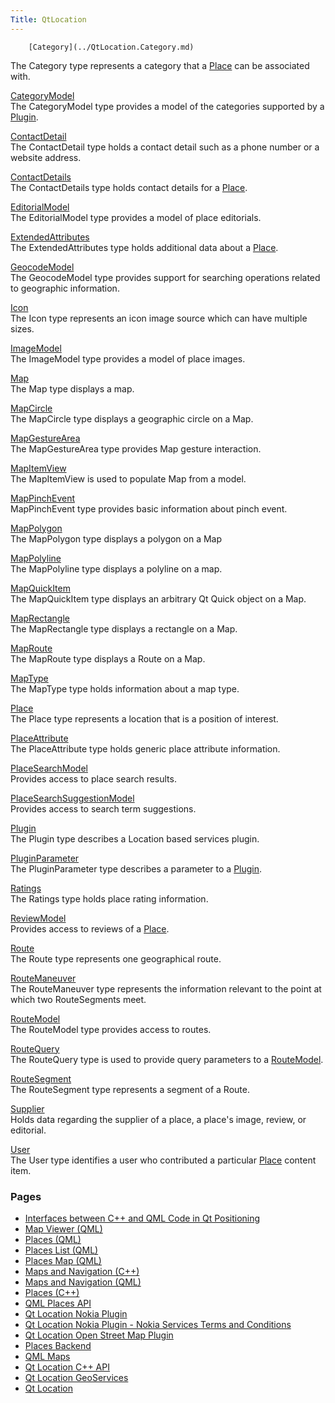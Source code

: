 ```yaml
---
Title: QtLocation
---
```

        [Category](../QtLocation.Category.md)  
The Category type represents a category that a [Place](../QtLocation.Place.md) can be associated with.

[CategoryModel](../QtLocation.CategoryModel.md)  
The CategoryModel type provides a model of the categories supported by a [Plugin](../QtLocation.Plugin.md).

[ContactDetail](../QtLocation.ContactDetail.md)  
The ContactDetail type holds a contact detail such as a phone number or a website address.

[ContactDetails](../QtLocation.ContactDetails.md)  
The ContactDetails type holds contact details for a [Place](../QtLocation.Place.md).

[EditorialModel](../QtLocation.EditorialModel.md)  
The EditorialModel type provides a model of place editorials.

[ExtendedAttributes](../QtLocation.ExtendedAttributes.md)  
The ExtendedAttributes type holds additional data about a [Place](../QtLocation.Place.md).

[GeocodeModel](../QtLocation.GeocodeModel.md)  
The GeocodeModel type provides support for searching operations related to geographic information.

[Icon](../QtLocation.Icon.md)  
The Icon type represents an icon image source which can have multiple sizes.

[ImageModel](../QtLocation.ImageModel.md)  
The ImageModel type provides a model of place images.

[Map](../QtLocation.Map.md)  
The Map type displays a map.

[MapCircle](../QtLocation.MapCircle.md)  
The MapCircle type displays a geographic circle on a Map.

[MapGestureArea](../QtLocation.MapGestureArea.md)  
The MapGestureArea type provides Map gesture interaction.

[MapItemView](../QtLocation.MapItemView.md)  
The MapItemView is used to populate Map from a model.

[MapPinchEvent](../QtLocation.MapPinchEvent.md)  
MapPinchEvent type provides basic information about pinch event.

[MapPolygon](../QtLocation.MapPolygon.md)  
The MapPolygon type displays a polygon on a Map

[MapPolyline](../QtLocation.MapPolyline.md)  
The MapPolyline type displays a polyline on a map.

[MapQuickItem](../QtLocation.MapQuickItem.md)  
The MapQuickItem type displays an arbitrary Qt Quick object on a Map.

[MapRectangle](../QtLocation.MapRectangle.md)  
The MapRectangle type displays a rectangle on a Map.

[MapRoute](../QtLocation.MapRoute.md)  
The MapRoute type displays a Route on a Map.

[MapType](../QtLocation.MapType.md)  
The MapType type holds information about a map type.

[Place](../QtLocation.Place.md)  
The Place type represents a location that is a position of interest.

[PlaceAttribute](../QtLocation.PlaceAttribute.md)  
The PlaceAttribute type holds generic place attribute information.

[PlaceSearchModel](../QtLocation.PlaceSearchModel.md)  
Provides access to place search results.

[PlaceSearchSuggestionModel](../QtLocation.PlaceSearchSuggestionModel.md)  
Provides access to search term suggestions.

[Plugin](../QtLocation.Plugin.md)  
The Plugin type describes a Location based services plugin.

[PluginParameter](../QtLocation.PluginParameter.md)  
The PluginParameter type describes a parameter to a [Plugin](../QtLocation.Plugin.md).

[Ratings](../QtLocation.Ratings.md)  
The Ratings type holds place rating information.

[ReviewModel](../QtLocation.ReviewModel.md)  
Provides access to reviews of a [Place](../QtLocation.Place.md).

[Route](../QtLocation.Route.md)  
The Route type represents one geographical route.

[RouteManeuver](../QtLocation.RouteManeuver.md)  
The RouteManeuver type represents the information relevant to the point at which two RouteSegments meet.

[RouteModel](../QtLocation.RouteModel.md)  
The RouteModel type provides access to routes.

[RouteQuery](../QtLocation.RouteQuery.md)  
The RouteQuery type is used to provide query parameters to a [RouteModel](../QtLocation.RouteModel.md).

[RouteSegment](../QtLocation.RouteSegment.md)  
The RouteSegment type represents a segment of a Route.

[Supplier](../QtLocation.Supplier.md)  
Holds data regarding the supplier of a place, a place's image, review, or editorial.

[User](../QtLocation.User.md)  
The User type identifies a user who contributed a particular [Place](../QtLocation.Place.md) content item.

### Pages

-   [Interfaces between C++ and QML Code in Qt Positioning](../QtLocation.location-cpp-qml.md)
-   [Map Viewer (QML)](../QtLocation.qtlocation-mapviewer-example.md)
-   [Places (QML)](../QtLocation.qtlocation-places-example.md)
-   [Places List (QML)](../QtLocation.qtlocation-places-list-example.md)
-   [Places Map (QML)](../QtLocation.qtlocation-places-map-example.md)
-   [Maps and Navigation (C++)](../QtLocation.location-maps-cpp.md)
-   [Maps and Navigation (QML)](../QtLocation.location-maps-qml.md)
-   [Places (C++)](../QtLocation.location-places-cpp.md)
-   [QML Places API](../QtLocation.location-places-qml.md)
-   [Qt Location Nokia Plugin](../QtLocation.location-plugin-nokia.md)
-   [Qt Location Nokia Plugin - Nokia Services Terms and Conditions](../QtLocation.location-plugin-nokia-terms.md)
-   [Qt Location Open Street Map Plugin](../QtLocation.location-plugin-osm.md)
-   [Places Backend](../QtLocation.location-places-backend.md)
-   [QML Maps](../QtLocation.qml-location5-maps.md)
-   [Qt Location C++ API](../QtLocation.qtlocation-cpp.md)
-   [Qt Location GeoServices](../QtLocation.qtlocation-geoservices.md)
-   [Qt Location](../QtLocation.qtlocation-index.md)

